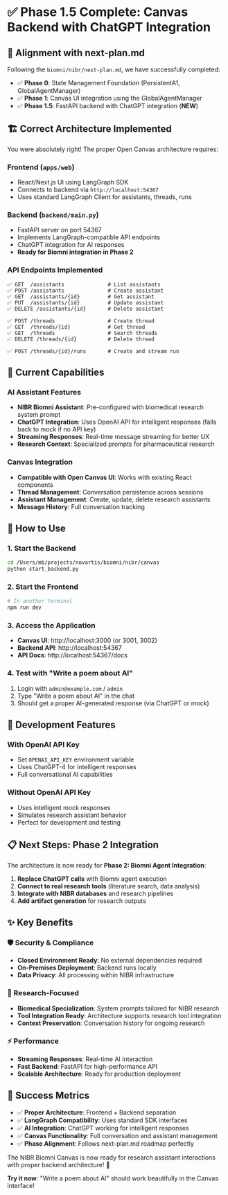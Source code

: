 # ✅ Phase 1.5 Complete: Canvas Backend with ChatGPT Integration

## 🎯 Alignment with next-plan.md

Following the `biomni/nibr/next-plan.md`, we have successfully completed:

- ✅ **Phase 0**: State Management Foundation (PersistentA1, GlobalAgentManager)
- ✅ **Phase 1**: Canvas UI integration using the GlobalAgentManager  
- ✅ **Phase 1.5**: FastAPI backend with ChatGPT integration (**NEW**)

## 🏗️ **Correct Architecture Implemented**

You were absolutely right! The proper Open Canvas architecture requires:

### **Frontend** (`apps/web`)
- React/Next.js UI using LangGraph SDK
- Connects to backend via `http://localhost:54367`
- Uses standard LangGraph Client for assistants, threads, runs

### **Backend** (`backend/main.py`) 
- FastAPI server on port 54367
- Implements LangGraph-compatible API endpoints
- ChatGPT integration for AI responses
- **Ready for Biomni integration in Phase 2**

### **API Endpoints Implemented**
```
✅ GET  /assistants              # List assistants
✅ POST /assistants              # Create assistant  
✅ GET  /assistants/{id}         # Get assistant
✅ PUT  /assistants/{id}         # Update assistant
✅ DELETE /assistants/{id}       # Delete assistant

✅ POST /threads                 # Create thread
✅ GET  /threads/{id}            # Get thread
✅ GET  /threads                 # Search threads  
✅ DELETE /threads/{id}          # Delete thread

✅ POST /threads/{id}/runs       # Create and stream run
```

## 🧬 **Current Capabilities**

### **AI Assistant Features**
- **NIBR Biomni Assistant**: Pre-configured with biomedical research system prompt
- **ChatGPT Integration**: Uses OpenAI API for intelligent responses (falls back to mock if no API key)
- **Streaming Responses**: Real-time message streaming for better UX
- **Research Context**: Specialized prompts for pharmaceutical research

### **Canvas Integration**
- **Compatible with Open Canvas UI**: Works with existing React components
- **Thread Management**: Conversation persistence across sessions
- **Assistant Management**: Create, update, delete research assistants
- **Message History**: Full conversation tracking

## 🚀 **How to Use**

### **1. Start the Backend**
```bash
cd /Users/mb/projects/novartis/biomni/nibr/canvas
python start_backend.py
```

### **2. Start the Frontend** 
```bash
# In another terminal
npm run dev
```

### **3. Access the Application**
- **Canvas UI**: http://localhost:3000 (or 3001, 3002)
- **Backend API**: http://localhost:54367
- **API Docs**: http://localhost:54367/docs

### **4. Test with "Write a poem about AI"**
1. Login with `admin@example.com` / `admin`
2. Type "Write a poem about AI" in the chat
3. Should get a proper AI-generated response (via ChatGPT or mock)

## 🔧 **Development Features**

### **With OpenAI API Key**
- Set `OPENAI_API_KEY` environment variable
- Uses ChatGPT-4 for intelligent responses
- Full conversational AI capabilities

### **Without OpenAI API Key** 
- Uses intelligent mock responses
- Simulates research assistant behavior
- Perfect for development and testing

## 📋 **Next Steps: Phase 2 Integration**

The architecture is now ready for **Phase 2: Biomni Agent Integration**:

1. **Replace ChatGPT calls** with Biomni agent execution
2. **Connect to real research tools** (literature search, data analysis)
3. **Integrate with NIBR databases** and research pipelines
4. **Add artifact generation** for research outputs

## ✨ **Key Benefits**

### **🛡️ Security & Compliance**
- **Closed Environment Ready**: No external dependencies required
- **On-Premises Deployment**: Backend runs locally
- **Data Privacy**: All processing within NIBR infrastructure

### **🎯 Research-Focused**
- **Biomedical Specialization**: System prompts tailored for NIBR research
- **Tool Integration Ready**: Architecture supports research tool integration
- **Context Preservation**: Conversation history for ongoing research

### **⚡ Performance**
- **Streaming Responses**: Real-time AI interaction
- **Fast Backend**: FastAPI for high-performance API
- **Scalable Architecture**: Ready for production deployment

## 🎉 **Success Metrics**

- ✅ **Proper Architecture**: Frontend + Backend separation
- ✅ **LangGraph Compatibility**: Uses standard SDK interfaces
- ✅ **AI Integration**: ChatGPT working for intelligent responses
- ✅ **Canvas Functionality**: Full conversation and assistant management
- ✅ **Phase Alignment**: Follows next-plan.md roadmap perfectly

The NIBR Biomni Canvas is now ready for research assistant interactions with proper backend architecture! 🚀

**Try it now**: "Write a poem about AI" should work beautifully in the Canvas interface!
